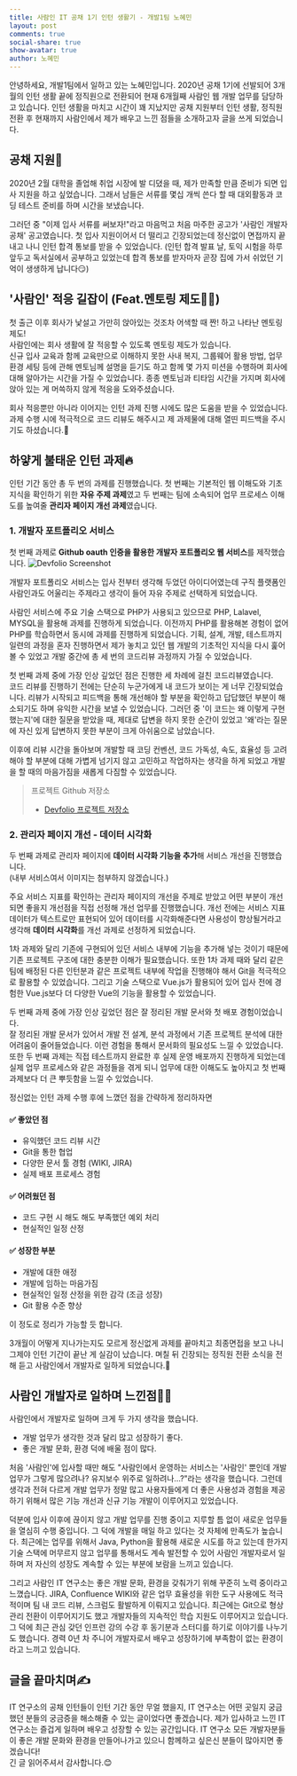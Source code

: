 ```yaml
---
title: 사람인 IT 공채 1기 인턴 생활기 - 개발1팀 노혜민
layout: post
comments: true
social-share: true
show-avatar: true
author: 노혜민
---
```


안녕하세요,  개발1팀에서 일하고 있는 노혜민입니다. 2020년 공채 1기에 선발되어 3개월의 인턴 생활 끝에 정직원으로 전환되어 현재 6개월째 사람인 웹 개발 업무를 담당하고 있습니다.
인턴 생활을 마치고 시간이 꽤 지났지만 공채 지원부터 인턴 생활, 정직원 전환 후 현재까지 사람인에서 제가 배우고 느낀 점들을 소개하고자 글을 쓰게 되었습니다.

## 공채 지원🎯
2020년 2월 대학을 졸업해 취업 시장에 발 디뎠을 때, 제가 만족할 만큼 준비가 되면 입사 지원을 하고 싶었습니다. 그래서 남들은 서류를 몇십 개씩 쓴다 할 때 대외활동과 코딩 테스트 준비를 하며 시간을 보냈습니다.  

그러던 중 "이제 입사 서류를 써보자!"라고 마음먹고 처음 마주한 공고가 '사람인 개발자 공채' 공고였습니다.  첫 입사 지원이어서 더 떨리고 긴장되었는데 정신없이 면접까지 끝내고 나니 인턴 합격 통보를 받을 수 있었습니다. (인턴 합격 발표 날, 토익 시험을 하루 앞두고 독서실에서 공부하고 있었는데 합격 통보를 받자마자 곧장 집에 가서 쉬었던 기억이 생생하게 납니다😏)

## '사람인' 적응 길잡이 (Feat.멘토링 제도👩‍🏫)
첫 출근 이후 회사가 낯설고 가만히 앉아있는 것조차 어색할 때 짠! 하고 나타난 멘토링 제도!  
사람인에는 회사 생활에 잘 적응할 수 있도록 멘토링 제도가 있습니다.   
신규 입사 교육과 함께 교육만으로 이해하지 못한 사내 복지, 그룹웨어 활용 방법, 업무 환경 세팅 등에 관해 멘토님께 설명을 듣기도 하고 함께 몇 가지 미션을 수행하며 회사에 대해 알아가는 시간을 가질 수 있었습니다. 종종 멘토님과 티타임 시간을 가지며 회사에 앉아 있는 게 머쓱하지 않게 적응을 도와주셨습니다.  

회사 적응뿐만 아니라 이어지는 인턴 과제 진행 시에도 많은 도움을 받을 수 있었습니다. 과제 수행 시에 적극적으로 코드 리뷰도 해주시고 제 과제물에 대해 열띤 피드백을 주시기도 하셨습니다.🤭

## 하얗게 불태운 인턴 과제🔥
인턴 기간 동안 총 두 번의 과제를 진행했습니다.  첫 번째는 기본적인 웹 이해도와 기초지식을 확인하기 위한 **자유 주제 과제**였고 두 번째는 팀에 소속되어 업무 프로세스 이해도를 높여줄 **관리자 페이지 개선 과제**였습니다.

### 1. 개발자 포트폴리오 서비스
첫 번째 과제로 **Github oauth 인증을 활용한 개발자 포트폴리오 웹 서비스**를 제작했습니다.
![Devfolio Screenshot]({{site.url}}/img/intern_hyem_screenshot1.png)

개발자 포트폴리오 서비스는 입사 전부터 생각해 두었던 아이디어였는데 구직 플랫폼인 사람인과도 어울리는 주제라고 생각이 들어 자유 주제로 선택하게 되었습니다.  

사람인 서비스에 주요 기술 스택으로 PHP가 사용되고 있으므로 PHP, Lalavel, MYSQL을 활용해 과제를 진행하게 되었습니다. 이전까지 PHP를 활용해본 경험이 없어 PHP를 학습하면서 동시에 과제를 진행하게 되었습니다. 기획, 설계, 개발, 테스트까지 일련의 과정을 혼자 진행하면서 제가 놓치고 있던 웹 개발의 기초적인 지식을 다시 훑어볼 수 있었고 개발 중간에 총 세 번의 코드리뷰 과정까지 가질 수 있었습니다.  

첫 번째 과제 중에 가장 인상 깊었던 점은 진행한 세 차례에 걸친 코드리뷰였습니다.  
코드 리뷰를 진행하기 전에는 단순히 누군가에게 내 코드가 보이는 게 너무 긴장되었습니다.  리뷰가 시작되고 피드백을 통해 개선해야 할 부분을 확인하고 답답했던 부분이 해소되기도 하며 유익한 시간을 보낼 수 있었습니다. 그러던 중 '이 코드는 왜 이렇게 구현했는지'에 대한 질문을 받았을 때, 제대로 답변을 하지 못한 순간이 있었고 '왜'라는 질문에 자신 있게 답변하지 못한 부분이 크게 아쉬움으로 남았습니다.   

이후에 리뷰 시간을 돌아보며 개발할 때 코딩 컨벤션, 코드 가독성, 속도, 효율성 등 고려해야 할 부분에 대해 가볍게 넘기지 않고 고민하고 작업하자는 생각을 하게 되었고 개발을 할 때의 마음가짐을 새롭게 다짐할 수 있었습니다.
  
> 프로젝트 Github 저장소
> * [Devfolio 프로젝트 저장소](https://github.com/HyeminNoh/Devfolio)

### 2. 관리자 페이지 개선 - 데이터 시각화
두 번째 과제로 관리자 페이지에 **데이터 시각화 기능을 추가**해 서비스 개선을 진행했습니다.   
(내부 서비스여서 이미지는 첨부하지 않겠습니다.)   

주요 서비스 지표를 확인하는 관리자 페이지의 개선을 주제로 받았고 어떤 부분이 개선되면 좋을지 개선점을 직접 선정해 개선 업무를 진행했습니다.  개선 전에는 서비스 지표 데이터가 텍스트로만 표현되어 있어 데이터를 시각화해준다면 사용성이 향상될거라고 생각해 **데이터 시각화**를 개선 과제로 선정하게 되었습니다.   

1차 과제와 달리 기존에 구현되어 있던 서비스 내부에 기능을 추가해 넣는 것이기 때문에 기존 프로젝트 구조에 대한 충분한 이해가 필요했습니다.  또한 1차 과제 때와 달리 같은 팀에 배정된 다른 인턴분과 같은 프로젝트 내부에 작업을 진행해야 해서 Git을 적극적으로 활용할 수 있었습니다.  그리고 기술 스택으로 Vue.js가 활용되어 있어 입사 전에 경험한 Vue.js보다 더 다양한 Vue의 기능을 활용할 수 있었습니다.   

두 번째 과제 중에 가장 인상 깊었던 점은 잘 정리된 개발 문서와 첫 배포 경험이었습니다.  
잘 정리된 개발 문서가 있어서 개발 전 설계, 분석 과정에서 기존 프로젝트 분석에 대한 어려움이 줄어들었습니다. 이런 경험을 통해서 문서화의 필요성도 느낄 수 있었습니다.  또한 두 번째 과제는 직접 테스트까지 완료한 후 실제 운영 배포까지 진행하게 되었는데 실제 업무 프로세스와 같은 과정들을 겪게 되니 업무에 대한 이해도도 높아지고 첫 번째 과제보다 더 큰 뿌듯함을 느낄 수 있었습니다.    

정신없는 인턴 과제 수행 후에 느꼈던 점을 간략하게 정리하자면  
#### ✅ 좋았던 점
- 유익했던 코드 리뷰 시간
- Git을 통한 협업
- 다양한 문서 툴 경험 (WIKI, JIRA)
- 실제 배포 프로세스 경험

#### ✅ 어려웠던 점
- 코드 구현 시 해도 해도 부족했던 예외 처리
- 현실적인 일정 산정

#### ✅ 성장한 부분
- 개발에 대한 애정
- 개발에 임하는 마음가짐
- 현실적인 일정 산정을 위한 감각 (조금 성장)
- Git 활용 수준 향상

이 정도로 정리가 가능할 듯 합니다.   

3개월이 어떻게 지나가는지도 모르게 정신없게 과제를 끝마치고 최종면접을 보고 나니 그제야 인턴 기간이 끝난 게 실감이 났습니다. 며칠 뒤 긴장되는 정직원 전환 소식을 전해 듣고 사람인에서 개발자로 일하게 되었습니다.🥳
## 사람인 개발자로 일하며 느낀점👩‍💻

사람인에서 개발자로 일하며 크게 두 가지 생각을 했습니다.

- 개발 업무가 생각한 것과 달리 많고 성장하기 좋다.
- 좋은 개발 문화, 환경 덕에 배울 점이 많다.

처음 '사람인'에 입사할 때만 해도 "사람인에서 운영하는 서비스는 '사람인' 뿐인데 개발 업무가 그렇게 많으려나? 유지보수 위주로 일하려나…?"라는 생각을 했습니다. 그런데 생각과 전혀 다르게 개발 업무가 정말 많고 사용자들에게 더 좋은 사용성과 경험을 제공하기 위해서 많은 기능 개선과 신규 기능 개발이 이루어지고 있었습니다.  

덕분에 입사 이후에 끊이지 않고 개발 업무를 진행 중이고 지루할 틈 없이 새로운 업무들을 열심히 수행 중입니다. 그 덕에 개발을 매일 하고 있다는 것 자체에 만족도가 높습니다. 최근에는 업무를 위해서 Java, Python을 활용해 새로운 시도를 하고 있는데 한가지 기술 스택에 머무르지 않고 업무를 통해서도 계속 발전할 수 있어 사람인 개발자로서 일하며 저 자신의 성장도 계속할 수 있는 부분에 보람을 느끼고 있습니다.  

그리고 사람인 IT 연구소는 좋은 개발 문화, 환경을 갖춰가기 위해 꾸준히 노력 중이라고 느꼈습니다. JIRA, Confluence WIKI와 같은 업무 효율성을 위한 도구 사용에도 적극적이며 팀 내 코드 리뷰, 스크럼도 활발하게 이뤄지고 있습니다. 최근에는 Git으로 형상 관리 전환이 이루어지기도 했고 개발자들의 지속적인 학습 지원도 이루어지고 있습니다. 그 덕에 최근 관심 갖던 인프런 강의 수강 후 동기분과 스터디를 하기로 이야기를 나누기도 했습니다. 경력 0년 차 주니어 개발자로서 배우고 성장하기에 부족함이 없는 환경이라고 느끼고 있습니다.
##  글을 끝마치며✍
IT 연구소의 공채 인턴들이 인턴 기간 동안 무얼 했을지, IT 연구소는 어떤 곳일지 궁금했던 분들의 궁금증을 해소해줄 수 있는 글이었다면 좋겠습니다. 제가 입사하고 느낀 IT 연구소는 즐겁게 일하며 배우고 성장할 수 있는 공간입니다. IT 연구소 모든 개발자분들이 좋은 개발 문화와 환경을 만들어나가고 있으니 함께하고 싶은신 분들이 많아지면 좋겠습니다!  
긴 글 읽어주셔서 감사합니다.😊
